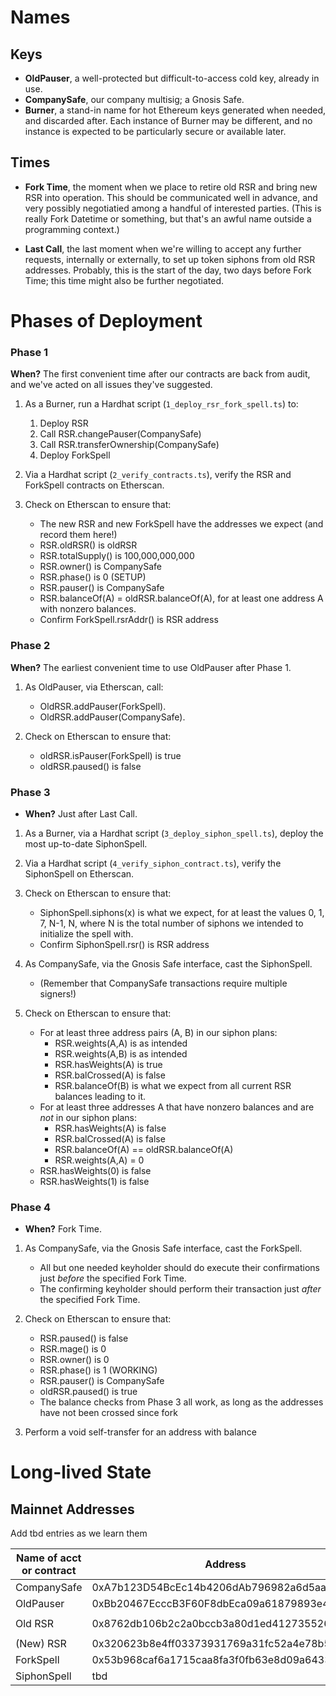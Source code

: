 
# Names 

## Keys

- **OldPauser**, a well-protected but difficult-to-access cold key, already in use.
- **CompanySafe**, our company multisig; a Gnosis Safe.
- **Burner**, a stand-in name for hot Ethereum keys generated when needed, and discarded after. Each instance of Burner may be different, and no instance is expected to be particularly secure or available later.

## Times

- **Fork Time**, the moment when we place to retire old RSR and bring new RSR into operation. This should be communicated well in advance, and very possibly negotiatied among a handful of interested parties. (This is really Fork Datetime or something, but that's an awful name outside a programming context.)

- **Last Call**, the last moment when we're willing to accept any further requests, internally or externally, to set up token siphons from old RSR addresses. Probably, this is the start of the day, two days before Fork Time; this time might also be further negotiated.

# Phases of Deployment
### Phase 1
**When?** The first convenient time after our contracts are back from audit, and we've acted on all issues they've suggested.

1. As a Burner, run a Hardhat script (`1_deploy_rsr_fork_spell.ts`) to:
    1. Deploy RSR 
    2. Call RSR.changePauser(CompanySafe)
    3. Call RSR.transferOwnership(CompanySafe)
    4. Deploy ForkSpell

2. Via a Hardhat script (`2_verify_contracts.ts`), verify the RSR and ForkSpell contracts on Etherscan.

3. Check on Etherscan to ensure that:
    * The new RSR and new ForkSpell have the addresses we expect (and record them here!)
    * RSR.oldRSR() is oldRSR
    * RSR.totalSupply() is 100,000,000,000
    * RSR.owner() is CompanySafe
    * RSR.phase() is 0 (SETUP)
    * RSR.pauser() is CompanySafe
    * RSR.balanceOf(A) = oldRSR.balanceOf(A), for at least one address A with nonzero balances.
    * Confirm ForkSpell.rsrAddr() is RSR address

### Phase 2
**When?**  The earliest convenient time to use OldPauser after Phase 1.

1. As OldPauser, via Etherscan, call:
    * OldRSR.addPauser(ForkSpell).
    * OldRSR.addPauser(CompanySafe).

2. Check on Etherscan to ensure that:
    * oldRSR.isPauser(ForkSpell) is true
    * oldRSR.paused() is false

    
### Phase 3
- **When?** Just after Last Call.

1. As a Burner, via a Hardhat script (`3_deploy_siphon_spell.ts`), deploy the most up-to-date SiphonSpell.

2. Via a Hardhat script (`4_verify_siphon_contract.ts`), verify the SiphonSpell on Etherscan.

3. Check on Etherscan to ensure that:
    * SiphonSpell.siphons(x) is what we expect, for at least the values 0, 1, 7, N-1, N, where N is the total number of siphons we intended to initialize the spell with.
    * Confirm SiphonSpell.rsr() is RSR address

4. As CompanySafe, via the Gnosis Safe interface, cast the SiphonSpell.
    * (Remember that CompanySafe transactions require multiple signers!)

5. Check on Etherscan to ensure that: 
    * For at least three address pairs (A, B) in our siphon plans:
        * RSR.weights(A,A) is as intended
        * RSR.weights(A,B) is as intended
        * RSR.hasWeights(A) is true
        * RSR.balCrossed(A) is false
        * RSR.balanceOf(B) is what we expect from all current RSR balances leading to it.
    * For at least three addresses A that have nonzero balances and are _not_ in our siphon plans:
        * RSR.hasWeights(A) is false
        * RSR.balCrossed(A) is false
        * RSR.balanceOf(A) == oldRSR.balanceOf(A)
        * RSR.weights(A,A) = 0
    * RSR.hasWeights(0) is false
    * RSR.hasWeights(1) is false

### Phase 4
- **When?** Fork Time.

1. As CompanySafe, via the Gnosis Safe interface, cast the ForkSpell.
    * All but one needed keyholder should do execute their confirmations just _before_ the specified Fork Time.
    * The confirming keyholder should perform their transaction just _after_ the specified Fork Time.

2. Check on Etherscan to ensure that:
    * RSR.paused() is false
    * RSR.mage() is 0
    * RSR.owner() is 0
    * RSR.phase() is 1 (WORKING)
    * RSR.pauser() is CompanySafe
    * oldRSR.paused() is true
    * The balance checks from Phase 3 all work, as long as the addresses have not been crossed since fork

3. Perform a void self-transfer for an address with balance

# Long-lived State

## Mainnet Addresses 

Add tbd entries as we learn them


| Name of acct or contract | Address                                    |
| --                       | ----                                       |
| CompanySafe              | 0xA7b123D54BcEc14b4206dAb796982a6d5aaA6770 |
| OldPauser                | 0xBb20467EcccB3F60F8dbEca09a61879893e44069 |
|                          |                                            |
| Old RSR                  | 0x8762db106b2c2a0bccb3a80d1ed41273552616e8 |
|                          |                                            |
| (New) RSR                | 0x320623b8e4ff03373931769a31fc52a4e78b5d70                                        |
| ForkSpell                | 0x53b968caf6a1715caa8fa3f0fb63e8d09a6433e1                                        |
| SiphonSpell              | tbd                                        |



    
